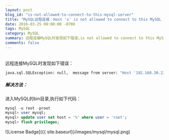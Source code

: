 ```yaml
---
layout: post
blog_id: "is-not-allowed-to-connect-to-this-mysql-server"
title: "MySQL远程连接：Host 'x' is not allowed to connect to this MySQL server"
date: 2016-03-25 00:00:00 -0700
tags: MySQL
category: MySQL
summary: 远程连接MySQL时发现如下错误,is not allowed to connect to this MySQL server
comments: false
---
```

<br>
远程连接MySQL时发现如下错误：

```bash
java.sql.SQLException: null,  message from server: "Host '192.168.30.23' is not allowed to connect to this MySQL server"
```

##### **解决方法：**

进入MySQL的bin目录,执行如下代码：

```sql
mysql -u root -proot
mysql> user mysql;
mysql> update user set host = '%' where user = 'root';
mysql> flush privileges;
```

![License Badge]({{ site.baseurl}}/images/mysql/mysql.png)

<br>
